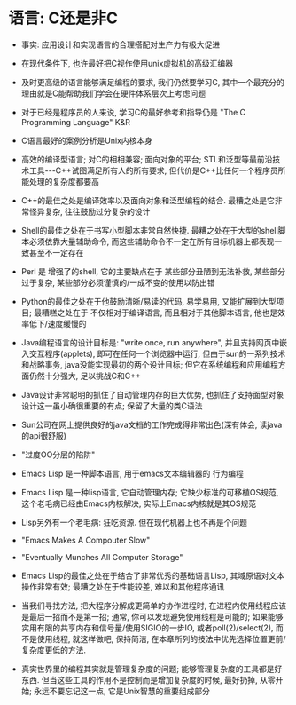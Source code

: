 语言: C还是非C
==========================================

+ 事实: 应用设计和实现语言的合理搭配对生产力有极大促进

+ 在现代条件下, 也许最好把C视作使用unix虚拟机的高级汇编器

+ 及时更高级的语言能够满足编程的要求, 我们仍然要学习C, 其中一个最充分的理由就是C能帮助我们学会在硬件体系层次上考虑问题

+ 对于已经是程序员的人来说, 学习C的最好参考和指导仍是 "The C Programming Language" K&R

+ C语言最好的案例分析是Unix内核本身

+ 高效的编译型语言; 对C的相相兼容; 面向对象的平台; STL和泛型等最前沿技术工具---C++试图满足所有人的所有要求, 但代价是C++比任何一个程序员所能处理的复杂度都要高

+ C++的最佳之处是编译效率以及面向对象和泛型编程的结合. 最糟之处是它非常怪异复杂, 往往鼓励过分复杂的设计

+ Shell的最佳之处在于书写小型脚本非常自然快捷. 最糟之处在于大型的shell脚本必须依靠大量辅助命令, 而这些辅助命令不一定在所有目标机器上都表现一致甚至不一定存在

+ Perl 是 增强了的shell, 它的主要缺点在于 某些部分丑陋到无法补救, 某些部分过于复杂, 某些部分必须谨慎的/一成不变的使用以防出错

+ Python的最佳之处在于他鼓励清晰/易读的代码, 易学易用, 又能扩展到大型项目; 最糟糕之处在于 不仅相对于编译语言, 而且相对于其他脚本语言, 他也是效率低下/速度缓慢的

+ Java编程语言的设计目标是: "write once, run anywhere", 并且支持网页中嵌入交互程序(applets), 即可在任何一个浏览器中运行, 但由于sun的一系列技术和战略事务, java没能实现最初的两个设计目标; 但它在系统编程和应用编程方面仍然十分强大, 足以挑战C和C++

+ Java设计非常聪明的抓住了自动管理内存的巨大优势, 也抓住了支持面型对象设计这一虽小确很重要的有点; 保留了大量的类C语法

+ Sun公司在网上提供良好的java文档的工作完成得非常出色(深有体会, 读java的api很舒服)

+ "过度OO分层的陷阱"

+ Emacs Lisp 是一种脚本语言, 用于emacs文本编辑器的 行为编程

+ Emacs Lisp 是一种lisp语言, 它自动管理内存; 它缺少标准的可移植OS规范, 这个老毛病已经由Emacs内核解决, 实际上Emacs内核就是其OS规范

+ Lisp另外有一个老毛病: 狂吃资源. 但在现代机器上也不再是个问题

+ "Emacs Makes A Compouter Slow"
+ "Eventually Munches All Computer Storage"

+ Emacs Lisp的最佳之处在于结合了非常优秀的基础语言Lisp, 其域原语对文本操作非常有效; 最糟之处在于性能较差, 难以和其他程序通讯

+ 当我们寻找方法, 把大程序分解成更简单的协作进程时, 在进程内使用线程应该是最后一招而不是第一招; 通常, 你可以发现避免使用线程是可能的; 如果能够实用有限的共享内存和信号量/使用SIGIO的一步IO, 或者poll(2)/select(2), 而不是使用线程, 就这样做吧, 保持简洁, 在本章所列的技法中优先选择位置更前/复杂度更低的方法.

+ 真实世界里的编程其实就是管理复杂度的问题; 能够管理复杂度的工具都是好东西. 但当这些工具的作用不是控制而是增加复杂度的时候, 最好扔掉, 从零开始; 永远不要忘记这一点, 它是Unix智慧的重要组成部分



